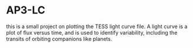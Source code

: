 # AP3-LC
this is a small project on plotting the TESS light curve file.
A light curve is a plot of flux versus time, and is used to identify variability, including the transits of orbiting companions like planets.

